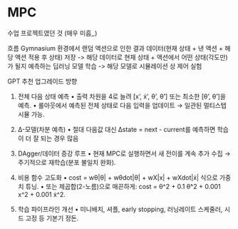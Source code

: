 # MPC
수업 프로젝트였던 것 (매우 미흡,,)

흐름
Gymnasium 환경에서 랜덤 액션으로 인한 결과 데이터(현재 상태 + 낸 액션 + 해당 액션 적용 후 상태) 저장 
-> 해당 데이터로 현재 상태 + 액션에서 어떤 상태(각도만)가 될지 예측하는 딥러닝 모델 학습 
-> 해당 모델로 시뮬레이션 상 제어 실험

 GPT 추천 업그레이드 방향
1.	전체 다음 상태 예측
•	출력 차원을 4로 늘려 [x’, ẋ’, θ’, θ̇’] 또는 최소한 [θ’, θ̇’]을 예측.
•	롤아웃에서 예측된 전체 상태로 다음 입력을 업데이트 → 일관된 멀티스텝 시뮬 가능.

2.	Δ-모델(차분 예측)
•	절대 다음값 대신 Δstate = next - current를 예측하면 학습이 더 잘 되는 경우 많음

3.	DAgger/데이터 증강 루프
•	현재 MPC로 실행하면서 새 전이를 계속 추가 수집 → 주기적으로 재학습(분포 불일치 완화).
	
4.	비용 함수 고도화
•	cost = wθ|θ| + wθdot|θ̇| + wX|x| + wXdot|ẋ| 식으로 가중치 튜닝.
•	또는 제곱합(2-노름)으로 매끈하게: cost = θ^2 + 0.1 θ̇^2 + 0.001 x^2 + 0.001 ẋ^2.
	
5.	학습 파이프라인 개선
•	미니배치, 셔플, early stopping, 러닝레이트 스케줄러, 시드 고정 등 기본기 정돈.
